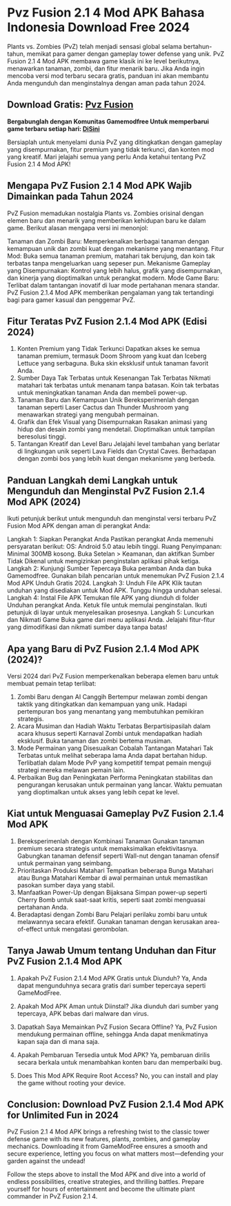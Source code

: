 # Pvz Fusion 2.1 4 Mod APK Bahasa Indonesia Download Free 2024
Plants vs. Zombies (PvZ) telah menjadi sensasi global selama bertahun-tahun, memikat para gamer dengan gameplay tower defense yang unik. PvZ Fusion 2.1 4 Mod APK membawa game klasik ini ke level berikutnya, menawarkan tanaman, zombi, dan fitur menarik baru. Jika Anda ingin mencoba versi mod terbaru secara gratis, panduan ini akan membantu Anda mengunduh dan menginstalnya dengan aman pada tahun 2024.

## Download Gratis: [Pvz Fusion](https://bit.ly/4eLU72F)

**Bergabunglah dengan Komunitas Gamemodfree Untuk memperbarui game terbaru setiap hari: [Di ​​Sini](https://t.me/gamemodfreecom)**

Bersiaplah untuk menyelami dunia PvZ yang ditingkatkan dengan gameplay yang disempurnakan, fitur premium yang tidak terkunci, dan konten mod yang kreatif. Mari jelajahi semua yang perlu Anda ketahui tentang PvZ Fusion 2.1 4 Mod APK!

## Mengapa PvZ Fusion 2.1 4 Mod APK Wajib Dimainkan pada Tahun 2024
PvZ Fusion memadukan nostalgia Plants vs. Zombies orisinal dengan elemen baru dan menarik yang memberikan kehidupan baru ke dalam game. Berikut alasan mengapa versi ini menonjol:

Tanaman dan Zombi Baru: Memperkenalkan berbagai tanaman dengan kemampuan unik dan zombi kuat dengan mekanisme yang menantang.
Fitur Mod: Buka semua tanaman premium, matahari tak berujung, dan koin tak terbatas tanpa mengeluarkan uang sepeser pun.
Mekanisme Gameplay yang Disempurnakan: Kontrol yang lebih halus, grafik yang disempurnakan, dan kinerja yang dioptimalkan untuk perangkat modern.
Mode Game Baru: Terlibat dalam tantangan inovatif di luar mode pertahanan menara standar.
PvZ Fusion 2.1.4 Mod APK memberikan pengalaman yang tak tertandingi bagi para gamer kasual dan penggemar PvZ.

## Fitur Teratas PvZ Fusion 2.1.4 Mod APK (Edisi 2024)
1. Konten Premium yang Tidak Terkunci
Dapatkan akses ke semua tanaman premium, termasuk Doom Shroom yang kuat dan Iceberg Lettuce yang serbaguna.
Buka skin eksklusif untuk tanaman favorit Anda.
2. Sumber Daya Tak Terbatas untuk Kesenangan Tak Terbatas
Nikmati matahari tak terbatas untuk menanam tanpa batasan.
Koin tak terbatas untuk meningkatkan tanaman Anda dan membeli power-up.
3. Tanaman Baru dan Kemampuan Unik
Bereksperimenlah dengan tanaman seperti Laser Cactus dan Thunder Mushroom yang menawarkan strategi yang mengubah permainan.
4. Grafik dan Efek Visual yang Disempurnakan
Rasakan animasi yang hidup dan desain zombi yang mendetail.
Dioptimalkan untuk tampilan beresolusi tinggi.
5. Tantangan Kreatif dan Level Baru
Jelajahi level tambahan yang berlatar di lingkungan unik seperti Lava Fields dan Crystal Caves.
Berhadapan dengan zombi bos yang lebih kuat dengan mekanisme yang berbeda.
## Panduan Langkah demi Langkah untuk Mengunduh dan Menginstal PvZ Fusion 2.1.4 Mod APK (2024)
Ikuti petunjuk berikut untuk mengunduh dan menginstal versi terbaru PvZ Fusion Mod APK dengan aman di perangkat Anda:

Langkah 1: Siapkan Perangkat Anda
Pastikan perangkat Anda memenuhi persyaratan berikut:
OS: Android 5.0 atau lebih tinggi.
Ruang Penyimpanan: Minimal 300MB kosong.
Buka Setelan > Keamanan, dan aktifkan Sumber Tidak Dikenal untuk mengizinkan penginstalan aplikasi pihak ketiga.
Langkah 2: Kunjungi Sumber Tepercaya
Buka peramban Anda dan buka Gamemodfree.
Gunakan bilah pencarian untuk menemukan PvZ Fusion 2.1.4 Mod APK Unduh Gratis 2024.
Langkah 3: Unduh File APK
Klik tautan unduhan yang disediakan untuk Mod APK.
Tunggu hingga unduhan selesai.
Langkah 4: Instal File APK
Temukan file APK yang diunduh di folder Unduhan perangkat Anda.
Ketuk file untuk memulai penginstalan.
Ikuti petunjuk di layar untuk menyelesaikan prosesnya.
Langkah 5: Luncurkan dan Nikmati Game
Buka game dari menu aplikasi Anda.
Jelajahi fitur-fitur yang dimodifikasi dan nikmati sumber daya tanpa batas!
## Apa yang Baru di PvZ Fusion 2.1.4 Mod APK (2024)?
Versi 2024 dari PvZ Fusion memperkenalkan beberapa elemen baru untuk membuat pemain tetap terlibat:

1. Zombi Baru dengan AI Canggih
Bertempur melawan zombi dengan taktik yang ditingkatkan dan kemampuan yang unik.
Hadapi pertempuran bos yang menantang yang membutuhkan pemikiran strategis.
2. Acara Musiman dan Hadiah Waktu Terbatas
Berpartisipasilah dalam acara khusus seperti Karnaval Zombi untuk mendapatkan hadiah eksklusif.
Buka tanaman dan zombi bertema musiman.
3. Mode Permainan yang Disesuaikan
Cobalah Tantangan Matahari Tak Terbatas untuk melihat seberapa lama Anda dapat bertahan hidup.
Terlibatlah dalam Mode PvP yang kompetitif tempat pemain menguji strategi mereka melawan pemain lain.
4. Perbaikan Bug dan Peningkatan Performa
Peningkatan stabilitas dan pengurangan kerusakan untuk permainan yang lancar.
Waktu pemuatan yang dioptimalkan untuk akses yang lebih cepat ke level.
## Kiat untuk Menguasai Gameplay PvZ Fusion 2.1.4 Mod APK
1. Bereksperimenlah dengan Kombinasi Tanaman
Gunakan tanaman premium secara strategis untuk memaksimalkan efektivitasnya.
Gabungkan tanaman defensif seperti Wall-nut dengan tanaman ofensif untuk permainan yang seimbang.
2. Prioritaskan Produksi Matahari
Tempatkan beberapa Bunga Matahari atau Bunga Matahari Kembar di awal permainan untuk memastikan pasokan sumber daya yang stabil.
3. Manfaatkan Power-Up dengan Bijaksana
Simpan power-up seperti Cherry Bomb untuk saat-saat kritis, seperti saat zombi menguasai pertahanan Anda.
4. Beradaptasi dengan Zombi Baru
Pelajari perilaku zombi baru untuk melawannya secara efektif.
Gunakan tanaman dengan kerusakan area-of-effect untuk mengatasi gerombolan.
## Tanya Jawab Umum tentang Unduhan dan Fitur PvZ Fusion 2.1.4 Mod APK
1. Apakah PvZ Fusion 2.1.4 Mod APK Gratis untuk Diunduh?
Ya, Anda dapat mengunduhnya secara gratis dari sumber tepercaya seperti GameModFree.
2. Apakah Mod APK Aman untuk Diinstal?
Jika diunduh dari sumber yang tepercaya, APK bebas dari malware dan virus.
3. Dapatkah Saya Memainkan PvZ Fusion Secara Offline? Ya, PvZ Fusion mendukung permainan offline, sehingga Anda dapat menikmatinya kapan saja dan di mana saja.

4. Apakah Pembaruan Tersedia untuk Mod APK?
Ya, pembaruan dirilis secara berkala untuk menambahkan konten baru dan memperbaiki bug.
5. Does This Mod APK Require Root Access?
No, you can install and play the game without rooting your device.

## Conclusion: Download PvZ Fusion 2.1.4 Mod APK for Unlimited Fun in 2024
PvZ Fusion 2.1 4 Mod APK brings a refreshing twist to the classic tower defense game with its new features, plants, zombies, and gameplay mechanics. Downloading it from GameModFree ensures a smooth and secure experience, letting you focus on what matters most—defending your garden against the undead!

Follow the steps above to install the Mod APK and dive into a world of endless possibilities, creative strategies, and thrilling battles. Prepare yourself for hours of entertainment and become the ultimate plant commander in PvZ Fusion 2.1 4.
